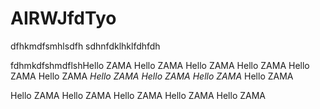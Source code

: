 # AIRWJfdTyo

dfhkmdfsmhlsdfh
sdhnfdklhklfdhfdh

fdhmkdfshmdflshHello ZAMA
Hello ZAMA
Hello ZAMA
Hello ZAMA
Hello ZAMA
Hello ZAMA
*Hello ZAMA*
*Hello ZAMA*
*Hello ZAMA*
Hello ZAMA



Hello ZAMA
Hello ZAMA
Hello ZAMA
Hello ZAMA
Hello ZAMA
